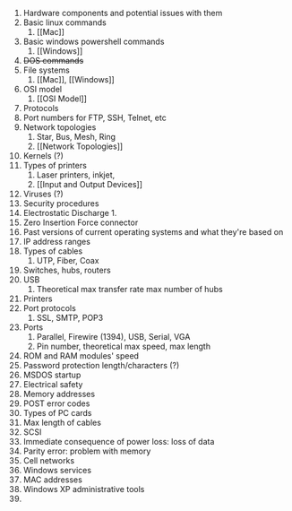 
1. Hardware components and potential issues with them
2. Basic linux commands
	1. [[Mac]]
3. Basic windows powershell commands
	1. [[Windows]]
4. ~~DOS commands~~
5. File systems
	1. [[Mac]], [[Windows]]
6. OSI model 
	1. [[OSI Model]]
7. Protocols
8. Port numbers for FTP, SSH, Telnet, etc
9. Network topologies
	1. Star, Bus, Mesh, Ring
	2. [[Network Topologies]]
10. Kernels (?)
11. Types of printers
	1. Laser printers, inkjet, 
	2. [[Input and Output Devices]]
12. Viruses (?)
13. Security procedures
14. Electrostatic Discharge
	1. 
15. Zero Insertion Force connector
16. Past versions of current operating systems and what they're based on
17. IP address ranges
18. Types of cables
	1. UTP, Fiber, Coax
19. Switches, hubs, routers
20. USB
	1. Theoretical max transfer rate max number of hubs
21. Printers
22. Port protocols
	1. SSL, SMTP, POP3
23. Ports
	1. Parallel, Firewire (1394), USB, Serial, VGA
	2. Pin number, theoretical max speed, max length
24. ROM and RAM modules' speed
25. Password protection length/characters (?)
26. MSDOS startup
27. Electrical safety
28. Memory addresses
29. POST error codes
30. Types of PC cards
31. Max length of cables
32. SCSI
33. Immediate consequence of power loss: loss of data
34. Parity error: problem with memory
35. Cell networks
36. Windows services
37. MAC addresses
38. Windows XP administrative tools
39. 


